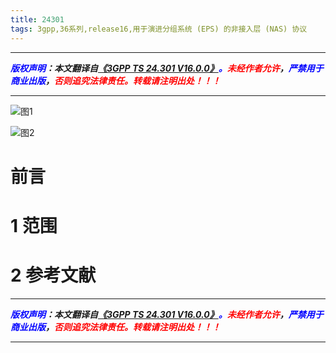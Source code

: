 ```yaml
---
title: 24301
tags: 3gpp,36系列,release16,用于演进分组系统 (EPS) 的非接入层 (NAS) 协议
---
```



------

***<font color=blue>版权声明</font>：本文翻译自<font color=blue>[《3GPP TS 24.301 V16.0.0》](https://www.3gpp.org/ftp/Specs/2021-06/Rel-16/24_series/24301-g80.zip)。</font><font color=red>未经作者允许</font>，<font color=blue>严禁用于商业出版</font>，<font color=red>否则追究法律责任。转载请注明出处！！！</font>***

------

![图1](https://gitee.com/liao20081228/blog_pictures/raw/master/36413/图1.PNG#pic_center)

![图2](https://gitee.com/liao20081228/blog_pictures/raw/master/36413/图2.PNG#pic_center)

# 前言
# 1 范围
# 2 参考文献


------

***<font color=blue>版权声明</font>：本文翻译自<font color=blue>[《3GPP TS 24.301 V16.0.0》](https://www.3gpp.org/ftp/Specs/2021-06/Rel-16/24_series/24301-g80.zip)。</font><font color=red>未经作者允许</font>，<font color=blue>严禁用于商业出版</font>，<font color=red>否则追究法律责任。转载请注明出处！！！</font>***

------
